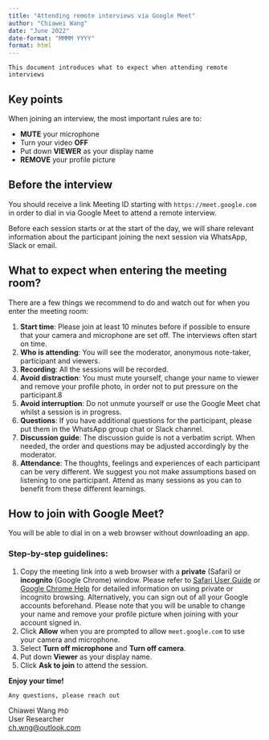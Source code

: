 ```yaml
---
title: "Attending remote interviews via Google Meet"
author: "Chiawei Wang"
date: "June 2022"
date-format: "MMMM YYYY"
format: html
---
```


`This document introduces what to expect when attending remote interviews`

## Key points

When joining an interview, the most important rules are to:

-   **MUTE** your microphone
-   Turn your video **OFF**
-   Put down **VIEWER** as your display name
-   **REMOVE** your profile picture

## Before the interview

You should receive a link Meeting ID starting with `https://meet.google.com` in order to dial in via Google Meet to attend a remote interview.

Before each session starts or at the start of the day, we will share relevant information about the participant joining the next session via WhatsApp, Slack or email.

## What to expect when entering the meeting room?

There are a few things we recommend to do and watch out for when you enter the meeting room:

1.  **Start time**: Please join at least 10 minutes before if possible to ensure that your camera and microphone are set off. The interviews often start on time.
2.  **Who is attending**: You will see the moderator, anonymous note-taker, participant and viewers.
3.  **Recording**: All the sessions will be recorded.
4.  **Avoid distraction**: You must mute yourself, change your name to viewer and remove your profile photo, in order not to put pressure on the participant.8
5.  **Avoid interruption**: Do not unmute yourself or use the Google Meet chat whilst a session is in progress.
6.  **Questions**: If you have additional questions for the participant, please put them in the WhatsApp group chat or Slack channel.
7.  **Discussion guide**: The discussion guide is not a verbatim script. When needed, the order and questions may be adjusted accordingly by the moderator.
8.  **Attendance**: The thoughts, feelings and experiences of each participant can be very different. We suggest you not make assumptions based on listening to one participant. Attend as many sessions as you can to benefit from these different learnings.

## How to join with Google Meet?

You will be able to dial in on a web browser without downloading an app.

### Step-by-step guidelines:

1.  Copy the meeting link into a web browser with a **private** (Safari) or **incognito** (Google Chrome) window. Please refer to [Safari User Guide](https://support.apple.com/en-gb/guide/safari/ibrw1069/mac) or [Google Chrome Help](https://support.google.com/chrome/answer/95464?hl=en-GB&co=GENIE.Platform%3DDesktop) for detailed information on using private or incognito browsing. Alternatively, you can sign out of all your Google accounts beforehand. Please note that you will be unable to change your name and remove your profile picture when joining with your account signed in.
2.  Click **Allow** when you are prompted to allow `meet.google.com` to use your camera and microphone.
3.  Select **Turn off microphone** and **Turn off camera**.
4.  Put down **Viewer** as your display name.
5.  Click **Ask to join** to attend the session.

**Enjoy your time!**

`Any questions, please reach out`

Chiawei Wang `PhD`\
User Researcher\
[ch.wng\@outlook.com](mailto:ch.wng@outlook.com)
